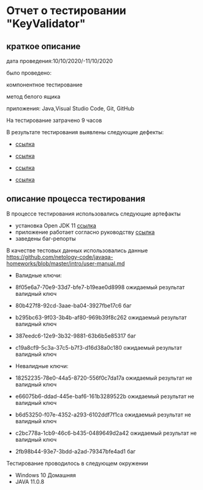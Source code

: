 # Отчет о тестировании "KeyValidator"

## краткое описание
дата проведения:10/10/2020/-11/10/2020

было проведено:

компонентное тестирование

метод белого ящика

приложения: Java,Visual Studio Code, Git, GitHub

На тестирование затрачено 9 часов

В результате тестирования выявлены следующие дефекты:

* [ссылка](https://docs.google.com/document/d/1OMYgn4q0ZLRz1ISWnhcnACEvAHguGKYdyfa9gyMgfLs/edit?usp=sharing)

* [ссылка](https://docs.google.com/document/d/1ZpRAAJCw9FV8JTvrjMwBvhy_NufDVpSWJKWAOGAo4us/edit?usp=sharing)

* [ссылка](https://docs.google.com/document/d/1yvPVvPpFy2Ugg5ggfjobu9q9ZSmU-xdkyPYN0f-8z74/edit?usp=sharing)

* [ссылка](https://docs.google.com/document/d/1a0Fm3kY3Tk_OvTfIC5pKclRRbD1PhUe10xtRI1KMmI0/edit?usp=sharing)

## описание процесса тестирования
 
 В процессе тестирования использовались следующие артефакты

* установка Open JDK 11 
[ссылка](https://github.com/netology-code/javaqa-homeworks/blob/master/intro/openjdk11-manual.md)
* приложение работает согласно руководству [ссылка](https://github.com/netology-code/javaqa-homeworks/blob/master/intro/user-manual.md)
* заведены баг-репорты

В качестве тестовых данных использовались данные <https://github.com/netology-code/javaqa-homeworks/blob/master/intro/user-manual.md>

* Валидные ключи:

* 8f05e6a7-70e9-33d7-bfe7-b19eae0d8998 ожидаемый результат валидный ключ
* 80b427f8-92cd-3aae-ba04-3927fbe17c6 баг
*  b295bc63-9f03-3b4b-af80-969b39f8c262 ожидаемый результат валидный ключ
* 387eedc6-12e9-3b32-9881-63b6b5e85317 баг
* c19a8cf9-5c3a-37c5-b7f3-d16d38a0c180 ожидаемый результат валидный ключ
* Невалидные ключи:

* 18252235-78e0-44a5-8720-556f0c7da17a ожидаемый результат не валидный ключ
* e66075b6-ddad-445e-baf6-161b3289522b ожидаемый результат не валидный ключ
* b6d53250-f07e-4352-a293-6102ddf7f1ca ожидаемый результат не валидный ключ
* c2bc778a-1cb9-46c6-b435-0489649d2a42 ожидаемый результат не валидный ключ
* 2fb98b44-93e7-3bdd-a2ad-79347bfe4ad1 баг

Тестирование проводилось в следующем окружении 

* Windows 10 Домашняя
* JAVA 11.0.8